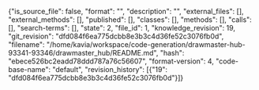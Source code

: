{"is_source_file": false, "format": "", "description": "", "external_files": [], "external_methods": [], "published": [], "classes": [], "methods": [], "calls": [], "search-terms": [], "state": 2, "file_id": 1, "knowledge_revision": 19, "git_revision": "dfd084f6ea775dcbb8e3b3c4d36fe52c3076fb0d", "filename": "/home/kavia/workspace/code-generation/drawmaster-hub-93341-93346/drawmaster_hub/README.md", "hash": "ebece526bc2eadd78ddd787a76c56607", "format-version": 4, "code-base-name": "default", "revision_history": [{"19": "dfd084f6ea775dcbb8e3b3c4d36fe52c3076fb0d"}]}